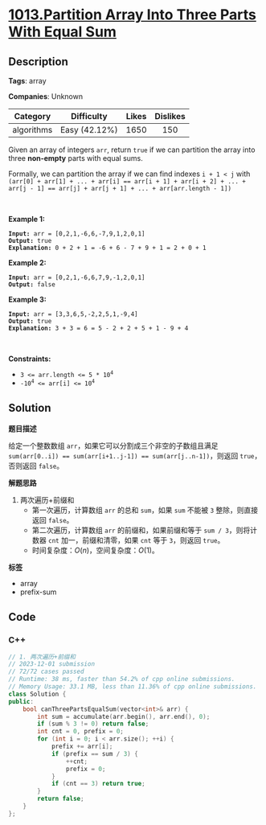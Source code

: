 # [1013.Partition Array Into Three Parts With Equal Sum](https://leetcode.com/problems/partition-array-into-three-parts-with-equal-sum/description/)

## Description

**Tags**: array

**Companies**: Unknown

|  Category  |  Difficulty   | Likes | Dislikes |
| :--------: | :-----------: | :---: | :------: |
| algorithms | Easy (42.12%) | 1650  |   150    |

<p>Given an array of integers <code>arr</code>, return <code>true</code> if we can partition the array into three <strong>non-empty</strong> parts with equal sums.</p>
<p>Formally, we can partition the array if we can find indexes <code>i + 1 &lt; j</code> with <code>(arr[0] + arr[1] + ... + arr[i] == arr[i + 1] + arr[i + 2] + ... + arr[j - 1] == arr[j] + arr[j + 1] + ... + arr[arr.length - 1])</code></p>
<p>&nbsp;</p>
<p><strong class="example">Example 1:</strong></p>
<pre><code><strong>Input:</strong> arr = [0,2,1,-6,6,-7,9,1,2,0,1]
<strong>Output:</strong> true
<strong>Explanation: </strong>0 + 2 + 1 = -6 + 6 - 7 + 9 + 1 = 2 + 0 + 1</code></pre>
<p><strong class="example">Example 2:</strong></p>
<pre><code><strong>Input:</strong> arr = [0,2,1,-6,6,7,9,-1,2,0,1]
<strong>Output:</strong> false</code></pre>
<p><strong class="example">Example 3:</strong></p>
<pre><code><strong>Input:</strong> arr = [3,3,6,5,-2,2,5,1,-9,4]
<strong>Output:</strong> true
<strong>Explanation: </strong>3 + 3 = 6 = 5 - 2 + 2 + 5 + 1 - 9 + 4</code></pre>
<p>&nbsp;</p>
<p><strong>Constraints:</strong></p>
<ul>
  <li><code>3 &lt;= arr.length &lt;= 5 * 10<sup>4</sup></code></li>
  <li><code>-10<sup>4</sup> &lt;= arr[i] &lt;= 10<sup>4</sup></code></li>
</ul>

## Solution

**题目描述**

给定一个整数数组 `arr`，如果它可以分割成三个非空的子数组且满足 `sum(arr[0..i]) == sum(arr[i+1..j-1]) == sum(arr[j..n-1])`，则返回 `true`，否则返回 `false`。

**解题思路**

1. 两次遍历+前缀和
   - 第一次遍历，计算数组 `arr` 的总和 `sum`，如果 `sum` 不能被 `3` 整除，则直接返回 `false`。
   - 第二次遍历，计算数组 `arr` 的前缀和，如果前缀和等于 `sum / 3`，则将计数器 `cnt` 加一，前缀和清零，如果 `cnt` 等于 `3`，则返回 `true`。
   - 时间复杂度：$O(n)$，空间复杂度：$O(1)$。

**标签**

- array
- prefix-sum

<!-- code start -->
## Code

### C++

```cpp
// 1. 两次遍历+前缀和
// 2023-12-01 submission
// 72/72 cases passed
// Runtime: 38 ms, faster than 54.2% of cpp online submissions.
// Memory Usage: 33.1 MB, less than 11.36% of cpp online submissions.
class Solution {
public:
    bool canThreePartsEqualSum(vector<int>& arr) {
        int sum = accumulate(arr.begin(), arr.end(), 0);
        if (sum % 3 != 0) return false;
        int cnt = 0, prefix = 0;
        for (int i = 0; i < arr.size(); ++i) {
            prefix += arr[i];
            if (prefix == sum / 3) {
                ++cnt;
                prefix = 0;
            }
            if (cnt == 3) return true;
        }
        return false;
    }
};
```

<!-- code end -->

